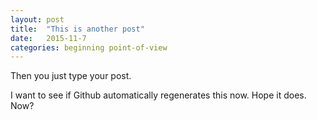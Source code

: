```yaml
---
layout: post
title:  "This is another post"
date:   2015-11-7
categories: beginning point-of-view
---
```


Then you just type your post.

I want to see if Github automatically regenerates this now.  Hope it does.  Now?
